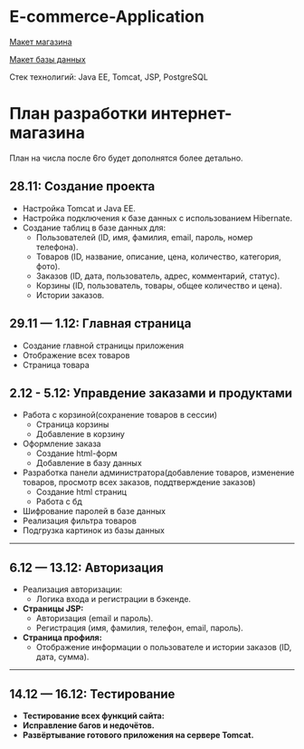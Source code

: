 # E-commerce-Application

[Макет магазина](https://github.com/EugeneKroshinsky/E-commerce-Application/blob/main/Online-Shop.pdf)

[Макет базы данных](https://github.com/EugeneKroshinsky/E-commerce-Application/blob/main/database_model.png)

Стек технолигий: Java EE, Tomcat, JSP, PostgreSQL

# План разработки интернет-магазина

План на числа после 6го будет дополнятся более детально.

## **28.11: Создание проекта**
- Настройка Tomcat и Java EE.
- Настройка подключения к базе данных с использованием Hibernate.
- Создание таблиц в базе данных для:
  - Пользователей (ID, имя, фамилия, email, пароль, номер телефона).
  - Товаров (ID, название, описание, цена, количество, категория, фото).
  - Заказов (ID, дата, пользователь, адрес, комментарий, статус).
  - Корзины (ID, пользователь, товары, общее количество и цена).
  - Истории заказов.
## **29.11 — 1.12: Главная страница**
- Создание главной страницы приложения
- Отображение всех товаров
- Страница товара
## **2.12 - 5.12: Управдение заказами и продуктами**
- Работа с корзиной(сохранение товаров в сессии)
  - Страница корзины
  - Добавление в корзину
- Оформление заказа 
  - Создание html-форм
  - Добавление в базу данных
- Разработка панели администратора(добавление товаров, изменение товаров, просмотр всех заказов, поддтверждение заказов)
  - Создание html страниц
  - Работа с бд
- Шифрование паролей в базе данных
- Реализация фильтра товаров
- Подгрузка картинок из базы данных
---

## **6.12 — 13.12: Авторизация**
- Реализация авторизации:
  - Логика входа и регистрации в бэкенде.
- **Страницы JSP:**
  - Авторизация (email и пароль).
  - Регистрация (имя, фамилия, телефон, email, пароль).
- **Страница профиля:**
  - Отображение информации о пользователе и истории заказов (ID, дата, сумма).

---

## **14.12 — 16.12: Тестирование**
- **Тестирование всех функций сайта:**
- **Исправление багов и недочётов.**
- **Развёртывание готового приложения на сервере Tomcat.**

